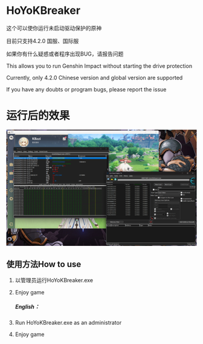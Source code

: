 # HoYoKBreaker

这个可以使你运行未启动驱动保护的原神

目前只支持4.2.0 国服、国际服

如果你有什么疑惑或者程序出现BUG，请报告问题

This allows you to run Genshin Impact without starting the drive protection

Currently, only 4.2.0 Chinese version and global version are supported

If you have any doubts or program bugs, please report the issue



# 运行后的效果

![image](https://github.com/KBzzi/HoYoKBreaker/blob/main/pic/2023-11-09%20140055.png)


## 使用方法How to use


1. 以管理员运行HoYoKBreaker.exe

2. Enjoy game

   ##### English：


1. Run HoYoKBreaker.exe as an administrator

2. Enjoy game
